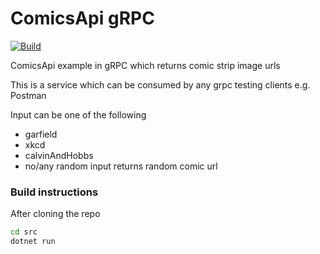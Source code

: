 # ComicsApi gRPC

[![Build](https://github.com/ParagRaut/ComicsApiGrpc/actions/workflows/main.yml/badge.svg)](https://github.com/ParagRaut/ComicsApiGrpc/actions/workflows/main.yml)

ComicsApi example in gRPC which returns comic strip image urls

This is a service which can be consumed by any grpc testing clients e.g. Postman

Input can be one of the following
- garfield
- xkcd
- calvinAndHobbs
- no/any random input returns random comic url

### Build instructions

After cloning the repo

```zsh
cd src
dotnet run
```
